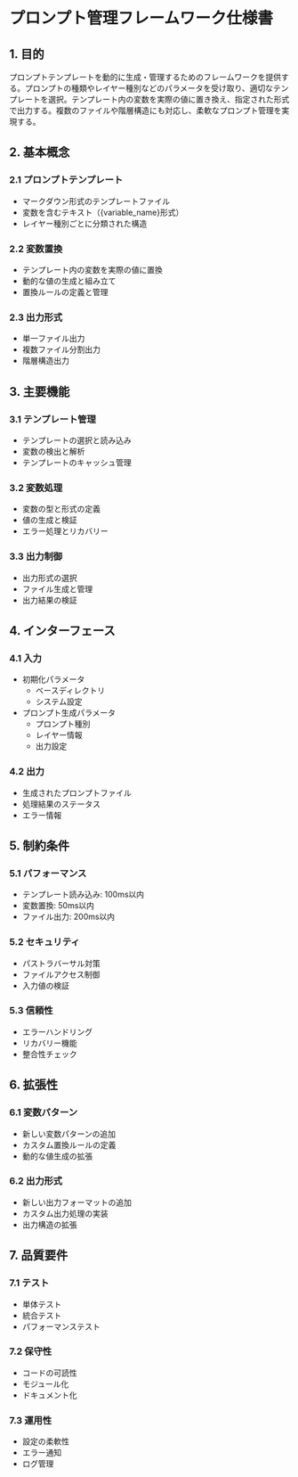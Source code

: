 # プロンプト管理フレームワーク仕様書

## 1. 目的
プロンプトテンプレートを動的に生成・管理するためのフレームワークを提供する。プロンプトの種類やレイヤー種別などのパラメータを受け取り、適切なテンプレートを選択。テンプレート内の変数を実際の値に置き換え、指定された形式で出力する。複数のファイルや階層構造にも対応し、柔軟なプロンプト管理を実現する。

## 2. 基本概念
### 2.1 プロンプトテンプレート
- マークダウン形式のテンプレートファイル
- 変数を含むテキスト（{variable_name}形式）
- レイヤー種別ごとに分類された構造

### 2.2 変数置換
- テンプレート内の変数を実際の値に置換
- 動的な値の生成と組み立て
- 置換ルールの定義と管理

### 2.3 出力形式
- 単一ファイル出力
- 複数ファイル分割出力
- 階層構造出力

## 3. 主要機能
### 3.1 テンプレート管理
- テンプレートの選択と読み込み
- 変数の検出と解析
- テンプレートのキャッシュ管理

### 3.2 変数処理
- 変数の型と形式の定義
- 値の生成と検証
- エラー処理とリカバリー

### 3.3 出力制御
- 出力形式の選択
- ファイル生成と管理
- 出力結果の検証

## 4. インターフェース
### 4.1 入力
- 初期化パラメータ
  - ベースディレクトリ
  - システム設定
- プロンプト生成パラメータ
  - プロンプト種別
  - レイヤー情報
  - 出力設定

### 4.2 出力
- 生成されたプロンプトファイル
- 処理結果のステータス
- エラー情報

## 5. 制約条件
### 5.1 パフォーマンス
- テンプレート読み込み: 100ms以内
- 変数置換: 50ms以内
- ファイル出力: 200ms以内

### 5.2 セキュリティ
- パストラバーサル対策
- ファイルアクセス制御
- 入力値の検証

### 5.3 信頼性
- エラーハンドリング
- リカバリー機能
- 整合性チェック

## 6. 拡張性
### 6.1 変数パターン
- 新しい変数パターンの追加
- カスタム置換ルールの定義
- 動的な値生成の拡張

### 6.2 出力形式
- 新しい出力フォーマットの追加
- カスタム出力処理の実装
- 出力構造の拡張

## 7. 品質要件
### 7.1 テスト
- 単体テスト
- 統合テスト
- パフォーマンステスト

### 7.2 保守性
- コードの可読性
- モジュール化
- ドキュメント化

### 7.3 運用性
- 設定の柔軟性
- エラー通知
- ログ管理 
